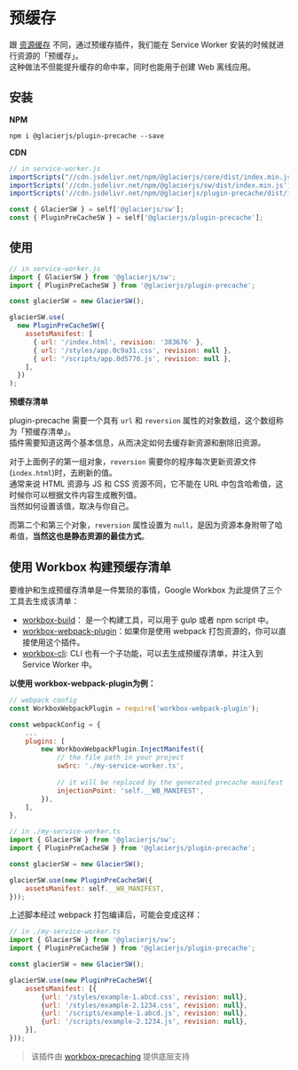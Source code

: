 # 预缓存

跟 [资源缓存](contents/plugin-assets-cache) 不同，通过预缓存插件，我们能在 Service Worker 安装的时候就进行资源的「预缓存」。    
这种做法不但能提升缓存的命中率，同时也能用于创建 Web 离线应用。

## 安装

**NPM**

```shell
npm i @glacierjs/plugin-precache --save
```

**CDN**

```javascript
// in service-worker.js
importScripts("//cdn.jsdelivr.net/npm/@glacierjs/core/dist/index.min.js");
importScripts('//cdn.jsdelivr.net/npm/@glacierjs/sw/dist/index.min.js');
importScripts('//cdn.jsdelivr.net/npm/@glacierjs/plugin-precache/dist/index.min.js');

const { GlacierSW } = self['@glacierjs/sw'];
const { PluginPreCacheSW } = self['@glacierjs/plugin-precache'];
```

## 使用

```javascript
// in service-worker.js
import { GlacierSW } from '@glacierjs/sw';
import { PluginPreCacheSW } from '@glacierjs/plugin-precache';

const glacierSW = new GlacierSW();

glacierSW.use(
  new PluginPreCacheSW({
    assetsManifest: [
      { url: '/index.html', revision: '383676' },
      { url: '/styles/app.0c9a31.css', revision: null },
      { url: '/scripts/app.0d5770.js', revision: null },
    ],
  })
);
```

**预缓存清单**

plugin-precache 需要一个具有 `url` 和 `reversion` 属性的对象数组，这个数组称为「预缓存清单」。    
插件需要知道这两个基本信息，从而决定如何去缓存新资源和删除旧资源。

对于上面例子的第一组对象，`reversion` 需要你的程序每次更新资源文件(`index.html`)时，去刷新的值。    
通常来说 HTML 资源与 JS 和 CSS 资源不同，它不能在 URL 中包含哈希值，这时候你可以根据文件内容生成散列值。    
当然如何设置该值，取决与你自己。    

而第二个和第三个对象，`reversion` 属性设置为 `null`，是因为资源本身附带了哈希值，**当然这也是静态资源的最佳方式**。

## 使用 Workbox 构建预缓存清单

要维护和生成预缓存清单是一件繁琐的事情，Google Workbox 为此提供了三个工具去生成该清单：
* [workbox-build](https://developers.google.com/web/tools/workbox/modules/workbox-build)： 是一个构建工具，可以用于 gulp 或者 npm script 中。
* [workbox-webpack-plugin](https://developers.google.com/web/tools/workbox/modules/workbox-webpack-plugin)：如果你是使用 webpack 打包资源的，你可以直接使用这个插件。
* [workbox-cli](https://developers.google.com/web/tools/workbox/modules/workbox-cli): CLI 也有一个子功能，可以去生成预缓存清单，并注入到 Service Worker 中。

**以使用 workbox-webpack-plugin为例：**

```javascript
// webpack config
const WorkboxWebpackPlugin = require('workbox-webpack-plugin');

const webpackConfig = {
    ...
    plugins: [
        new WorkboxWebpackPlugin.InjectManifest({
            // the file path in your project
            swSrc: './my-service-worker.ts',
            
            // it will be replaced by the generated precache manifest
            injectionPoint: 'self.__WB_MANIFEST',
        }),
    ],
},
```

```javascript
// in ./my-service-worker.ts
import { GlacierSW } from '@glacierjs/sw';
import { PluginPreCacheSW } from '@glacierjs/plugin-precache';

const glacierSW = new GlacierSW();

glacierSW.use(new PluginPreCacheSW({
    assetsManifest: self.__WB_MANIFEST,
}));
```

上述脚本经过 webpack 打包编译后，可能会变成这样：
```javascript
// in ./my-service-worker.ts
import { GlacierSW } from '@glacierjs/sw';
import { PluginPreCacheSW } from '@glacierjs/plugin-precache';

const glacierSW = new GlacierSW();

glacierSW.use(new PluginPreCacheSW({
    assetsManifest: [{
        {url: '/styles/example-1.abcd.css', revision: null},
        {url: '/styles/example-2.1234.css', revision: null},
        {url: '/scripts/example-1.abcd.js', revision: null},
        {url: '/scripts/example-2.1234.js', revision: null},
    }],
}));
```


> 该插件由 [workbox-precaching](https://developers.google.com/web/tools/workbox/modules/workbox-precaching) 提供底层支持